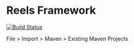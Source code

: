 # Reels Framework

[![Build Status](https://travis-ci.org/reels-project/reels.svg)](https://travis-ci.org/reels-project/reels)

File > Import > Maven > Existing Maven Projects


